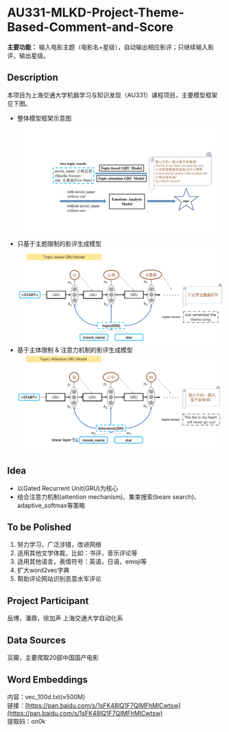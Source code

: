 # AU331-MLKD-Project-Theme-Based-Comment-and-Score
**主要功能：** 输入电影主题（电影名+星级），自动输出相应影评；只继续输入影评，输出星级。
## Description
本项目为上海交通大学机器学习与知识发现（AU331）课程项目，主要模型框架见下图。
- 整体模型框架示意图
![image](https://github.com/Bobyue0118/AU331-MLKD-Project-Theme-Based-Comment-and-Score/blob/master/assets/%E6%95%B4%E4%BD%93%E6%A1%86%E6%9E%B6.png)
- 只基于主题限制的影评生成模型
![image](https://github.com/Bobyue0118/AU331-MLKD-Project-Theme-Based-Comment-and-Score/blob/master/assets/%E5%BD%B1%E8%AF%84%E7%94%9F%E6%88%90%E6%A8%A1%E5%9E%8B1.png)
- 基于主体限制 & 注意力机制的影评生成模型
![image](https://github.com/Bobyue0118/AU331-MLKD-Project-Theme-Based-Comment-and-Score/blob/master/assets/%E5%BD%B1%E8%AF%84%E7%94%9F%E6%88%90%E6%A8%A1%E5%9E%8B2.png)
## Idea
- 以Gated Recurrent Unit(GRU)为核心
- 结合注意力机制(attention mechanism)、集束搜索(beam search)、adaptive_softmax等策略
## To be Polished
1. 努力学习，广泛涉猎，改进网络
2. 适用其他文学体裁，比如：书评，音乐评论等
3. 适用其他语言，表情符号：英语，日语，emoji等
4. 扩大word2vec字典
5. 帮助评论网站识别恶意水军评论
## Project Participant
岳博，潘鼎，徐加声 上海交通大学自动化系
## Data Sources
豆瓣，主要爬取20部中国国产电影
## Word Embeddings
内容：vec_100d.txt(≈500M)  
链接：[https://pan.baidu.com/s/1sFK48lQ1F7QIMFhMlCwtsw](https://pan.baidu.com/s/1sFK48lQ1F7QIMFhMlCwtsw)  
提取码：on0k

